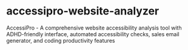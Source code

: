 # accessipro-website-analyzer
AccessiPro - A comprehensive website accessibility analysis tool with ADHD-friendly interface, automated accessibility checks, sales email generator, and coding productivity features
